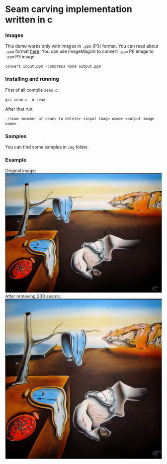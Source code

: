# Seam carving implementation written in c
### Images
This demo works only with images in `.ppm` (P3) format.
You can read about `.ppm` format [here](http://netpbm.sourceforge.net/doc/ppm.html).
You can use ImageMagick to convert `.ppm` P6 image to `.ppm` P3 image:
```
convert input.ppm -compress none output.ppm
```
### Installing and running
First of all compile `seam.c`:
```
gcc seam.c -o seam
```
After that run:
```
./seam <number of seams to delete> <input image name> <output image name>
```
### Samples
You can find some samples in `img` folder.
### Example
Original image:
![original](img/1.jpg)  
After removing 200 seams:  
![without 200 seams](img/1_200seams.jpg)
